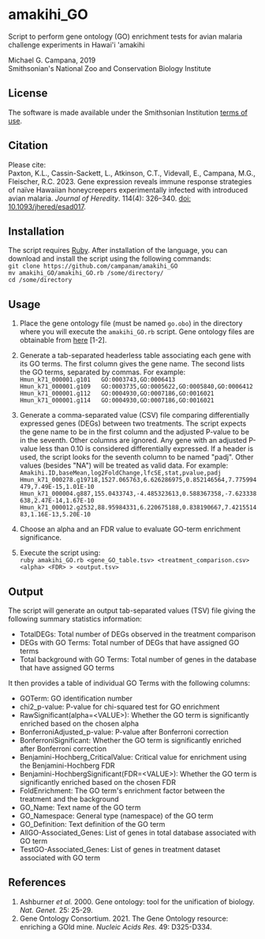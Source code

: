 # amakihi_GO  
Script to perform gene ontology (GO) enrichment tests for avian malaria challenge experiments in Hawai'i 'amakihi  

Michael G. Campana, 2019  
Smithsonian's National Zoo and Conservation Biology Institute  

## License  
The software is made available under the Smithsonian Institution [terms of use](https://www.si.edu/termsofuse).  

## Citation  
Please cite:  
Paxton, K.L., Cassin-Sackett, L., Atkinson, C.T., Videvall, E., Campana, M.G., Fleischer, R.C. 2023. Gene expression reveals immune response strategies of naïve Hawaiian honeycreepers experimentally infected with introduced avian malaria. *Journal of Heredity*. 114(4): 326–340. [doi: 10.1093/jhered/esad017](https://dx.doi.org/10.1093/jhered/esad017).  

## Installation  
The script requires [Ruby](https://www.ruby-lang.org/). After installation of the language, you can download and install the script using the following commands:  
`git clone https://github.com/campanam/amakihi_GO`  
`mv amakihi_GO/amakihi_GO.rb /some/directory/`  
`cd /some/directory`  

## Usage  
1. Place the gene ontology file (must be named `go.obo`) in the directory where you will execute the `amakihi_GO.rb` script. Gene ontology files are obtainable from [here](http://geneontology.org/docs/download-ontology/) [1-2].  

2. Generate a tab-separated headerless table associating each gene with its GO terms. The first column gives the gene name. The second lists the GO terms, separated by commas. For example:  
`Hmun_k71_000001.g101	GO:0003743,GO:0006413`  
`Hmun_k71_000001.g109	GO:0003735,GO:0005622,GO:0005840,GO:0006412`  
`Hmun_k71_000001.g112	GO:0004930,GO:0007186,GO:0016021`  
`Hmun_k71_000001.g114	GO:0004930,GO:0007186,GO:0016021`  

3. Generate a comma-separated value (CSV) file comparing differentially expressed genes (DEGs) between two treatments. The script expects the gene name to be in the first column and the adjusted P-value to be in the seventh. Other columns are ignored. Any gene with an adjusted P-value less than 0.10 is considered differentially expressed. If a header is used, the script looks for the seventh column to be named "padj". Other values (besides "NA") will be treated as valid data. For example:  
`Amakihi.ID,baseMean,log2FoldChange,lfcSE,stat,pvalue,padj`  
`Hmun_k71_000278.g19718,1527.065763,6.626286975,0.852146564,7.775994479,7.49E-15,1.01E-10`  
`Hmun_k71_000004.g887,155.0433743,-4.485323613,0.588367358,-7.623338638,2.47E-14,1.67E-10`  
`Hmun_k71_000012.g2532,88.95984331,6.220675188,0.838190667,7.421551483,1.16E-13,5.20E-10`  

4. Choose an alpha and an FDR value to evaluate GO-term enrichment significance.  

5. Execute the script using:  
`ruby amakihi_GO.rb <gene_GO_table.tsv> <treatment_comparison.csv> <alpha> <FDR> > <output.tsv>`  

## Output  
The script will generate an output tab-separated values (TSV) file giving the following summary statistics information:  
* TotalDEGs: Total number of DEGs observed in the treatment comparison  
* DEGs with GO Terms: Total number of DEGs that have assigned GO terms  
* Total background with GO Terms: Total number of genes in the database that have assigned GO terms  

It then provides a table of individual GO Terms with the following columns:  
* GOTerm: GO identification number  
* chi2_p-value: P-value for chi-squared test for GO enrichment  
* RawSignificant(alpha=\<VALUE\>): Whether the GO term is significantly enriched based on the chosen alpha  
* BonferroniAdjusted_p-value: P-value after Bonferroni correction  
* BonferroniSignificant: Whether the GO term is significantly enriched after Bonferroni correction  
* Benjamini-Hochberg_CriticalValue: Critical value for enrichment using the Benjamini-Hochberg FDR  
* Benjamini-HochbergSignificant(FDR=\<VALUE\>): Whether the GO term is significantly enriched based on the chosen FDR  
* FoldEnrichment: The GO term's enrichment factor between the treatment and the background  
* GO_Name: Text name of the GO term  
* GO_Namespace: General type (namespace) of the GO term  
* GO_Definition: Text definition of the GO term  
* AllGO-Associated_Genes: List of genes in total database associated with GO term  
* TestGO-Associated_Genes: List of genes in treatment dataset associated with GO term  

## References  
1. Ashburner *et al.* 2000. Gene ontology: tool for the unification of biology. *Nat. Genet.* 25: 25-29.  
2. Gene Ontology Consortium. 2021. The Gene Ontology resource: enriching a GOld mine. *Nucleic Acids Res.* 49: D325-D334.  
